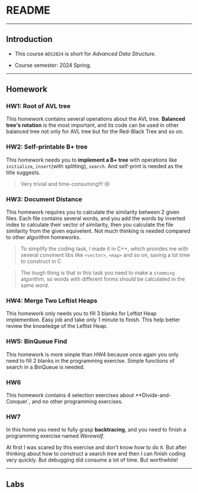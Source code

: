 # README

---

## Introduction

* This course `ADS2024` is short for *Advanced Data Structure*.

* Course semester: 2024 Spring. 

---

## Homework

### HW1: Root of AVL tree

This homework contains several operations about the AVL tree. **Balanced tree's rotation** is the most important, and its code can be used in other balanced tree not only for AVL tree but for the Red-Black Tree and so on.

### HW2: Self-printable B+ tree

This homework needs you to **implement a B+ tree** with operations like `initialize`, `insert`(with splitting), `search`. And self-print is needed as the title suggests.

> Very trivial and time-consuming!!! :cry:

### HW3: Document Distance

This homework requires you to calculate the similarity between 2 given files. Each file contains several words, and you add the words by inverted index to calculate their vector of similarity, then you calculate the file similarity from the given equivelent. Not much thinking is needed compared to other algorithm homeworks.

> To simplify the coding task, I made it in C++, which provides me with several convinent libs like `<vector>`, `<map>` and so on, saving a lot time to construct in C

> The tough thing is that in this task you need to make a `stemming` algorithm, so words with different forms should be calculated in the same word.

### HW4: Merge Two Leftist Heaps

This homework only needs you to fill 3 blanks for Leftist Heap implemention. Easy job and take only 1 minute to finish. This help better review the knowledge of the Leftist Heap.

### HW5: BinQueue Find

This homework is more simple than HW4 because once again you only need to fill 2 blanks in the programming exercise. Simple functions of search in a BinQueue is needed.

### HW6

This homework contains 4 selection exercises about **Divide-and-Conquer`, and no other programming exercises.

### HW7

In this home you need to fully grasp **backtracing**, and you need to finish a programming exercise named *Werewolf*.

At first I was scared by this exercise and don't know how to do it. But after thinking about how to construct a search tree and then I can finish coding very quickly. But debugging did consume a lot of time. But worthwhile!

---

## Labs

